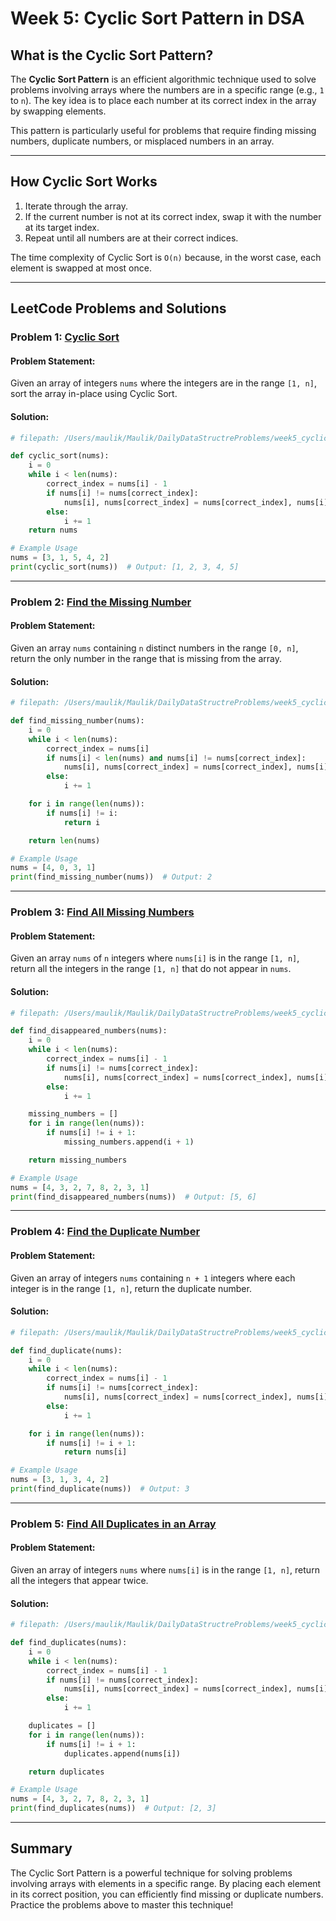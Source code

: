 # Week 5: Cyclic Sort Pattern in DSA

## What is the Cyclic Sort Pattern?

The **Cyclic Sort Pattern** is an efficient algorithmic technique used to solve problems involving arrays where the numbers are in a specific range (e.g., `1` to `n`). The key idea is to place each number at its correct index in the array by swapping elements.

This pattern is particularly useful for problems that require finding missing numbers, duplicate numbers, or misplaced numbers in an array.

---

## How Cyclic Sort Works

1. Iterate through the array.
2. If the current number is not at its correct index, swap it with the number at its target index.
3. Repeat until all numbers are at their correct indices.

The time complexity of Cyclic Sort is `O(n)` because, in the worst case, each element is swapped at most once.

---

## LeetCode Problems and Solutions

### Problem 1: [Cyclic Sort](https://leetcode.com/problems/sort-an-array/)

#### Problem Statement:
Given an array of integers `nums` where the integers are in the range `[1, n]`, sort the array in-place using Cyclic Sort.

#### Solution:
```python
# filepath: /Users/maulik/Maulik/DailyDataStructreProblems/week5_cyclic_sort.py

def cyclic_sort(nums):
    i = 0
    while i < len(nums):
        correct_index = nums[i] - 1
        if nums[i] != nums[correct_index]:
            nums[i], nums[correct_index] = nums[correct_index], nums[i]
        else:
            i += 1
    return nums

# Example Usage
nums = [3, 1, 5, 4, 2]
print(cyclic_sort(nums))  # Output: [1, 2, 3, 4, 5]
```

---

### Problem 2: [Find the Missing Number](https://leetcode.com/problems/missing-number/)

#### Problem Statement:
Given an array `nums` containing `n` distinct numbers in the range `[0, n]`, return the only number in the range that is missing from the array.

#### Solution:
```python
# filepath: /Users/maulik/Maulik/DailyDataStructreProblems/week5_cyclic_sort.py

def find_missing_number(nums):
    i = 0
    while i < len(nums):
        correct_index = nums[i]
        if nums[i] < len(nums) and nums[i] != nums[correct_index]:
            nums[i], nums[correct_index] = nums[correct_index], nums[i]
        else:
            i += 1

    for i in range(len(nums)):
        if nums[i] != i:
            return i

    return len(nums)

# Example Usage
nums = [4, 0, 3, 1]
print(find_missing_number(nums))  # Output: 2
```

---

### Problem 3: [Find All Missing Numbers](https://leetcode.com/problems/find-all-numbers-disappeared-in-an-array/)

#### Problem Statement:
Given an array `nums` of `n` integers where `nums[i]` is in the range `[1, n]`, return all the integers in the range `[1, n]` that do not appear in `nums`.

#### Solution:
```python
# filepath: /Users/maulik/Maulik/DailyDataStructreProblems/week5_cyclic_sort.py

def find_disappeared_numbers(nums):
    i = 0
    while i < len(nums):
        correct_index = nums[i] - 1
        if nums[i] != nums[correct_index]:
            nums[i], nums[correct_index] = nums[correct_index], nums[i]
        else:
            i += 1

    missing_numbers = []
    for i in range(len(nums)):
        if nums[i] != i + 1:
            missing_numbers.append(i + 1)

    return missing_numbers

# Example Usage
nums = [4, 3, 2, 7, 8, 2, 3, 1]
print(find_disappeared_numbers(nums))  # Output: [5, 6]
```

---

### Problem 4: [Find the Duplicate Number](https://leetcode.com/problems/find-the-duplicate-number/)

#### Problem Statement:
Given an array of integers `nums` containing `n + 1` integers where each integer is in the range `[1, n]`, return the duplicate number.

#### Solution:
```python
# filepath: /Users/maulik/Maulik/DailyDataStructreProblems/week5_cyclic_sort.py

def find_duplicate(nums):
    i = 0
    while i < len(nums):
        correct_index = nums[i] - 1
        if nums[i] != nums[correct_index]:
            nums[i], nums[correct_index] = nums[correct_index], nums[i]
        else:
            i += 1

    for i in range(len(nums)):
        if nums[i] != i + 1:
            return nums[i]

# Example Usage
nums = [3, 1, 3, 4, 2]
print(find_duplicate(nums))  # Output: 3
```

---

### Problem 5: [Find All Duplicates in an Array](https://leetcode.com/problems/find-all-duplicates-in-an-array/)

#### Problem Statement:
Given an array of integers `nums` where `nums[i]` is in the range `[1, n]`, return all the integers that appear twice.

#### Solution:
```python
# filepath: /Users/maulik/Maulik/DailyDataStructreProblems/week5_cyclic_sort.py

def find_duplicates(nums):
    i = 0
    while i < len(nums):
        correct_index = nums[i] - 1
        if nums[i] != nums[correct_index]:
            nums[i], nums[correct_index] = nums[correct_index], nums[i]
        else:
            i += 1

    duplicates = []
    for i in range(len(nums)):
        if nums[i] != i + 1:
            duplicates.append(nums[i])

    return duplicates

# Example Usage
nums = [4, 3, 2, 7, 8, 2, 3, 1]
print(find_duplicates(nums))  # Output: [2, 3]
```

---

## Summary

The Cyclic Sort Pattern is a powerful technique for solving problems involving arrays with elements in a specific range. By placing each element in its correct position, you can efficiently find missing or duplicate numbers. Practice the problems above to master this technique!
